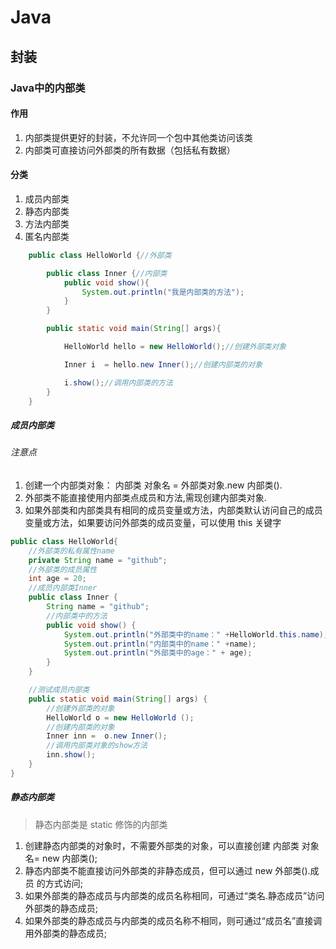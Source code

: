 # Java

## 封装

### Java中的内部类

#### 作用

1. 内部类提供更好的封装，不允许同一个包中其他类访问该类
2. 内部类可直接访问外部类的所有数据（包括私有数据）

#### 分类

1. 成员内部类
2. 静态内部类
3. 方法内部类
4. 匿名内部类

```java
    public class HelloWorld {//外部类

        public class Inner {//内部类
            public void show(){
                System.out.println("我是内部类的方法");
            }
        }

        public static void main(String[] args){

            HelloWorld hello = new HelloWorld();//创建外部类对象

            Inner i  = hello.new Inner();//创建内部类的对象

            i.show();//调用内部类的方法
        }
    }
```

##### 成员内部类

###### 注意点

1. 创建一个内部类对象：   内部类 对象名 = 外部类对象.new 内部类().
2. 外部类不能直接使用内部类点成员和方法,需现创建内部类对象.
3. 如果外部类和内部类具有相同的成员变量或方法，内部类默认访问自己的成员变量或方法，如果要访问外部类的成员变量，可以使用 this 关键字

```java
public class HelloWorld{
    //外部类的私有属性name
    private String name = "github";
    //外部类的成员属性
    int age = 20;
    //成员内部类Inner
    public class Inner {
        String name = "github";
        //内部类中的方法
        public void show() {
            System.out.println("外部类中的name：" +HelloWorld.this.name);
            System.out.println("内部类中的name：" +name);
            System.out.println("外部类中的age：" + age);
        }
    }

    //测试成员内部类
    public static void main(String[] args) {
        //创建外部类的对象
        HelloWorld o = new HelloWorld ();
        //创建内部类的对象
        Inner inn =  o.new Inner();
        //调用内部类对象的show方法
        inn.show();
    }
}
```

##### 静态内部类

> 静态内部类是 static 修饰的内部类

1. 创建静态内部类的对象时，不需要外部类的对象，可以直接创建 内部类 对象名= new 内部类();
2. 静态内部类不能直接访问外部类的非静态成员，但可以通过 new 外部类().成员 的方式访问;
3. 如果外部类的静态成员与内部类的成员名称相同，可通过“类名.静态成员”访问外部类的静态成员;
4. 如果外部类的静态成员与内部类的成员名称不相同，则可通过“成员名”直接调用外部类的静态成员;
